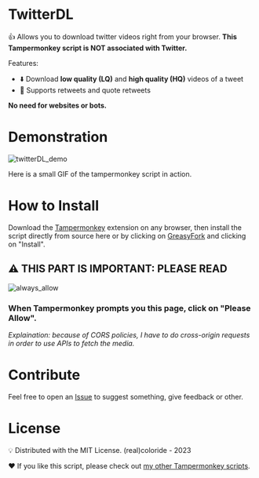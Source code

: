 # TwitterDL
👍 Allows you to download twitter videos right from your browser.
**This Tampermonkey script is NOT associated with Twitter.**

Features:
* ⬇️ Download **low quality (LQ)** and **high quality (HQ)** videos of a tweet
* 🔁 Supports retweets and quote retweets

**No need for websites or bots.**

# Demonstration
![twitterDL_demo](https://github.com/realcoloride/TwitterDL/assets/108619637/52a36481-daf9-459e-9d01-32e5c76ca6e6)

Here is a small GIF of the tampermonkey script in action.

# How to Install 
Download the [Tampermonkey](https://www.tampermonkey.net/) extension on any browser, then install the script directly from source here or by clicking on [GreasyFork](https://greasyfork.org/scripts/470881-twitter-dl-click-always-allow) and clicking on "Install".

## ⚠️ THIS PART IS IMPORTANT: PLEASE READ
![always_allow](https://github.com/realcoloride/TwitterDL/assets/108619637/ca465f6f-afd1-4c5d-aabb-e64f0237d1fb)
### When Tampermonkey prompts you this page, click on **"Please Allow"**. 
*Explaination: because of CORS policies, I have to do cross-origin requests in order to use APIs to fetch the media.*

# Contribute
Feel free to open an [Issue](https://github.com/realcoloride/TwitterDL/issues) to suggest something, give feedback or other.

# License
💡 Distributed with the MIT License. (real)coloride - 2023

❤️ If you like this script, please check out [my other Tampermonkey scripts](https://greasyfork.org/fr/users/1070263-realcoloride).

